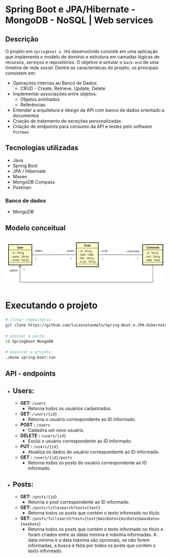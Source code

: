 # Spring Boot e JPA/Hibernate - MongoDB - NoSQL | Web services 

## Descrição

O projeto em `Springboot e JPA` desenvolvido consiste em uma aplicação que implementa o modelo de domínio e estrutura em camadas lógicas de recursos, serviços e repositórios. O objetivo é simular o `back-end` de uma timeline de rede social.
Dentre as característcas do projeto, os principais consistem em:

- Operações internas ao Banco de Dados: 
  - CRUD - Create, Retrieve, Update, Delete
- Implementar associações entre objetos:
  - Objetos aninhados
  - Referências
- Entender a arquitetura e design da API com banco de dados orientado a documentos
- Criação de tratamento de exceções personalizadas
- Criação de endpoints para consumo da API e testes pelo software `Postman`

## Tecnologias utilizadas
- Java
- Spring Boot
- JPA / Hibernate
- Maven
- MongoDB Compass
- Postman
### Banco de dados
- MongoDB

## Modelo conceitual
![Diagrama do modelo de domínio](assets/domain-model.png)

# Executando o projeto

```bash
# clonar repositório
git clone https://github.com/lucasnatanmelo/Spring-Boot-e-JPA-Hibernate-MongoDB.git

# acessar a pasta 
cd Springboot-MongoDB

# executar o projeto
./mvnw spring-boot:run
```

## API - endpoints

- ## Users:
  - **GET:** `/users`
    - Retorna todos os usuários cadastrados.
  - **GET:** `/users/{id}`
    - Retorna o usuário correspondente ao ID informado.
  - **POST :** `/users`
    - Cadastra um novo usuário.
  - **DELETE :** `/users/{id}`
    - Exclui o usuário correspondente ao ID informado.
  - **PUT :** `/users/{id}`
    - Atualiza os dados do usuário correspondente ao ID informado.
  - **GET  :** `/users/{id}/posts`
    - Retorna todos os posts do usuário correspondente ao ID informado.

- ## Posts:
  - **GET:** `/posts/{id}` 
    - Retorna o post correspondente ao ID informado.
  - **GET:** `/posts/titlesearch?text={text}` 
    - Retorna todos os posts que contém o texto informado no título.
  - **GET:** `/posts/fullsearch?text={text}&minDate={minDate}&maxDate={maxDate}` 
    - Retorna todos os posts que contém o texto informado no título e foram criados entre as datas mínima e máxima informadas. A data mínima e a data máxima são opcionais, se não forem informadas, a busca é feita por todos os posts que contém o texto informado.

